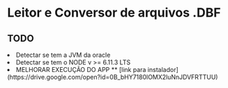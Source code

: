 # Leitor e Conversor de arquivos .DBF
## TODO
<li>Detectar se tem a JVM da oracle
<li>Detectar se tem o NODE v >= 6.11.3 LTS
<li>MELHORAR EXECUÇÃO DO APP **
[link para instalador](https://drive.google.com/open?id=0B_bHY7180lOMX2luNnJDVFRTTUU)